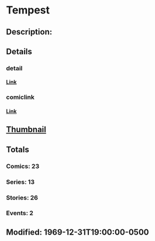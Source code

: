 # Tempest
## Description: 
## Details
### detail
#### [Link](http://marvel.com/characters/2305/tempest?utm_campaign=apiRef&utm_source=225578a89fc76f3d20fbffda5d17a88d)
### comiclink
#### [Link](http://marvel.com/comics/characters/1009650/tempest?utm_campaign=apiRef&utm_source=225578a89fc76f3d20fbffda5d17a88d)
## [Thumbnail](http://i.annihil.us/u/prod/marvel/i/mg/b/40/image_not_available.jpg)
## Totals
### Comics: 23
### Series: 13
### Stories: 26
### Events: 2
## Modified: 1969-12-31T19:00:00-0500